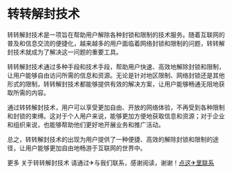 # 转转解封技术

转转解封技术是一项旨在帮助用户解除各种封锁和限制的技术服务。随着互联网的普及和信息交流的便捷化，越来越多的用户面临着网络封锁和限制的问题，转转解封技术就成为了解决这一问题的重要工具。

转转解封技术通过多种手段和技术手段，帮助用户快速、高效地解除封锁和限制，让用户能够自由访问所需的信息和资源。无论是针对地区限制、网络封锁还是其他形式的限制，转转解封技术都能够提供有效的解决方案，让用户能够畅通无阻地获取所需的内容。

通过转转解封技术，用户可以享受更加自由、开放的网络体验，不再受到各种限制和封锁的束缚。这对于个人用户来说，能够更加方便地获取信息和资源；对于企业和组织来说，也能够帮助他们更好地开展业务和推广活动。

总之，转转解封技术的出现为用户提供了一种便捷、高效的解除封锁和限制的途径，让用户能够更加自由地畅游于互联网的世界中。

更多 关于转转解封技术 请通过✈与我们联系，感谢阅读，谢谢！[点这✈里联系](https://a.k02.cc)